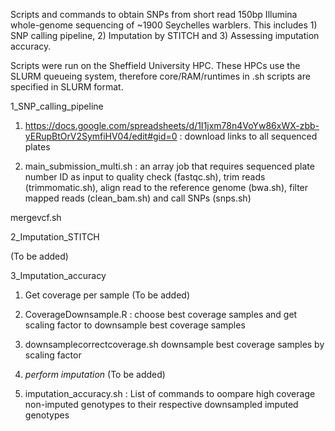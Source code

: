 Scripts and commands to obtain SNPs from short read 150bp Illumina whole-genome sequencing of ~1900 Seychelles warblers. This includes 1) SNP calling pipeline, 2) Imputation by STITCH and 3) Assessing imputation accuracy.

Scripts were run on the Sheffield University HPC. These HPCs use the SLURM queueing system, therefore core/RAM/runtimes in .sh scripts are specified in SLURM format. 

1_SNP_calling_pipeline

1. https://docs.google.com/spreadsheets/d/1I1jxm78n4VoYw86xWX-zbb-yERupBtOrV2SymfiHV04/edit#gid=0 : download links to all sequenced plates 

2. main_submission_multi.sh : an array job that requires sequenced plate number ID as input to quality check (fastqc.sh), trim reads (trimmomatic.sh), align read to the reference genome (bwa.sh), filter mapped reads (clean_bam.sh) and call SNPs (snps.sh)

mergevcf.sh

2_Imputation_STITCH

(To be added)

3_Imputation_accuracy

1. Get coverage per sample (To be added)

2. CoverageDownsample.R : choose best coverage samples and get scaling factor to downsample best coverage samples

3. downsamplecorrectcoverage.sh downsample best coverage samples by scaling factor

4. *perform imputation* (To be added)

5. imputation_accuracy.sh : List of commands to oompare high coverage non-imputed genotypes to their respective downsampled imputed genotypes

